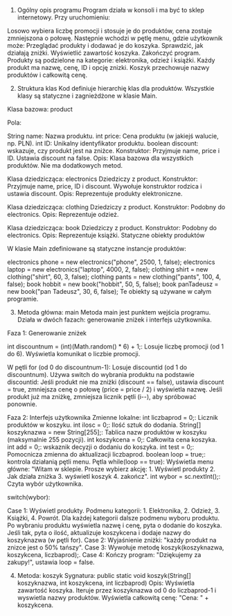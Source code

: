 1. Ogólny opis programu
Program działa w konsoli i ma być to sklep internetowy. Przy uruchomieniu:

Losowo wybiera liczbę promocji i stosuje je do produktów, cena zostaje zmniejszona o połowę.
Następnie wchodzi w pętlę menu, gdzie użytkownik może:
Przeglądać produkty i dodawać je do koszyka.
Sprawdzić, jak działają zniżki.
Wyświetlić zawartość koszyka.
Zakończyć program.
Produkty są podzielone na kategorie: elektronika, odzież i książki. Każdy produkt ma nazwę, cenę, ID i opcję znizki. Koszyk przechowuje nazwy produktów i całkowitą cenę.


2. Struktura klas
Kod definiuje hierarchię klas dla produktów. Wszystkie klasy są statyczne i zagnieżdżone w klasie Main.

Klasa bazowa: product

Pola:

String name: Nazwa produktu.
int price: Cena produktu (w jakiejś walucie, np. PLN).
int ID: Unikalny identyfikator produktu.
boolean discount: wskazuje, czy produkt jest na zniżce.
Konstruktor: Przyjmuje name, price i ID. Ustawia discount na false.
Opis: Klasa bazowa dla wszystkich produktów. Nie ma dodatkowych metod.

Klasa dziedzicząca: electronics
Dziedziczy z product.
Konstruktor: Przyjmuje name, price, ID i discount. Wywołuje konstruktor rodzica i ustawia discount.
Opis: Reprezentuje produkty elektroniczne.

Klasa dziedzicząca: clothing
Dziedziczy z product.
Konstruktor: Podobny do electronics.
Opis: Reprezentuje odzież.

Klasa dziedzicząca: book
Dziedziczy z product.
Konstruktor: Podobny do electronics.
Opis: Reprezentuje książki.
Statyczne obiekty produktów


W klasie Main zdefiniowane są statyczne instancje produktów:

electronics phone = new electronics("phone", 2500, 1, false);
electronics laptop = new electronics("laptop", 4000, 2, false);
clothing shirt = new clothing("shirt", 60, 3, false);
clothing pants = new clothing("pants", 100, 4, false);
book hobbit = new book("hobbit", 50, 5, false);
book panTadeusz = new book("pan Tadeusz", 30, 6, false);
Te obiekty są używane w całym programie.


3. Metoda główna: main
Metoda main jest punktem wejścia programu. Działa w dwóch fazach: generowanie zniżek i interfejs użytkownika.

Faza 1: Generowanie zniżek

int discountnum = (int)(Math.random() * 6) + 1;: Losuje liczbę promocji (od 1 do 6).
Wyświetla komunikat o liczbie promocji.

W pętli for (od 0 do discountnum-1):
Losuje discountid (od 1 do discountnum).
Używa switch do wybrania produktu na podstawie discountid:
Jeśli produkt nie ma zniżki (discount == false), ustawia discount = true, zmniejsza cenę o połowę (price = price / 2) i wyświetla nazwę.
Jeśli produkt już ma zniżkę, zmniejsza licznik pętli (i--), aby spróbować ponownie.

Faza 2: Interfejs użytkownika
Zmienne lokalne:
int liczbaprod = 0;: Licznik produktów w koszyku.
int ilosc = 0;: Ilość sztuk do dodania.
String[] koszyknazwa = new String[255];: Tablica nazw produktów w koszyku (maksymalnie 255 pozycji).
int koszykcena = 0;: Całkowita cena koszyka.
int add = 0;: wskaznik decyzji o dodaniu do koszyka.
int test = 0;: Pomocnicza zmienna do aktualizacji liczbaprod.
boolean loop = true;: kontrola działanią pętli menu.
Pętla while(loop == true):
Wyświetla menu główne: "Witam w sklepie. Prosze wybierz akcję: 1. Wyświetl produkty 2. Jak działa zniżka 3. wyświetl koszyk 4. zakończ".
int wybor = sc.nextInt();: Czyta wybór użytkownika.

switch(wybor):

Case 1: Wyświetl produkty.
Podmenu kategorii: 1. Elektronika, 2. Odzież, 3. Książki, 4. Powrót.
Dla każdej kategorii dalsze podmenu wyboru produktu.
Po wybraniu produktu wyświetla nazwę i cenę, pyta o dodanie do koszyka.
Jeśli tak, pyta o ilość, aktualizuje koszykcena i dodaje nazwy do koszyknazwa (w pętli for).
Case 2: Wyjaśnienie zniżki: "każdy produkt na znizce jest o 50% tańszy".
Case 3: Wywołuje metodę koszyk(koszyknazwa, koszykcena, liczbaprod);.
Case 4: Kończy program: "Dziękujemy za zakupy!", ustawia loop = false.


4. Metoda: koszyk
Sygnatura: public static void koszyk(String[] koszyknazwa, int koszykcena, int liczbaprod)
Opis: Wyświetla zawartość koszyka.
Iteruje przez koszyknazwa od 0 do liczbaprod-1 i wyswietla nazwy produktów.
Wyświetla całkowitą cenę: "Cena: " + koszykcena.
